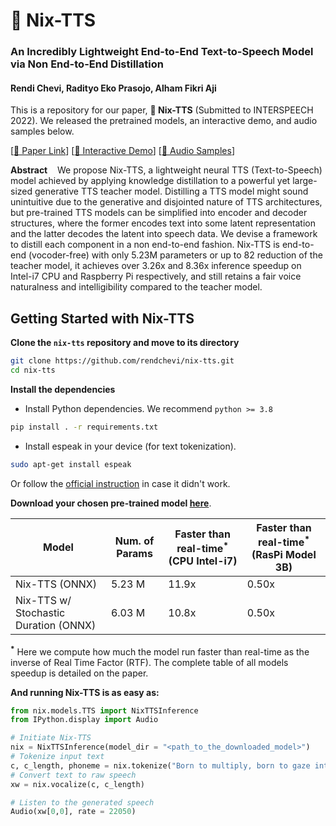 # **🐤 Nix-TTS**

### **An Incredibly Lightweight End-to-End Text-to-Speech Model via Non End-to-End Distillation**

#### Rendi Chevi, Radityo Eko Prasojo, Alham Fikri Aji

This is a repository for our paper, **🐤 Nix-TTS** (Submitted to INTERSPEECH 2022). We released the pretrained models, an interactive demo, and audio samples below.

[[📄 Paper Link](https://arxiv.org/abs/2203.15643)] [[🤗 Interactive Demo](https://huggingface.co/spaces/rendchevi/nix-tts)] [[📢 Audio Samples](https://drive.google.com/drive/folders/1BJunQY8nBQW5YyZ4MuFN_-T-m91Dk508?usp=sharing)]

**Abstract**&nbsp;&nbsp;&nbsp;&nbsp;We propose Nix-TTS, a lightweight neural TTS (Text-to-Speech) model achieved by applying knowledge distillation to a powerful yet large-sized generative TTS teacher model. Distilling a TTS model might sound unintuitive due to the generative and disjointed nature of TTS architectures, but pre-trained TTS models can be simplified into encoder and decoder structures, where the former encodes text into some latent representation and the latter decodes the latent into speech data. We devise a framework to distill each component in a non end-to-end fashion. Nix-TTS is end-to-end (vocoder-free) with only 5.23M parameters or up to 82 reduction of the teacher model, it achieves over 3.26x and 8.36x inference speedup on Intel-i7 CPU and Raspberry Pi respectively, and still retains a fair voice naturalness and intelligibility compared to the teacher model.

## **Getting Started with Nix-TTS**
**Clone the `nix-tts` repository and move to its directory**
```bash
git clone https://github.com/rendchevi/nix-tts.git
cd nix-tts
```

**Install the dependencies**
- Install Python dependencies. We recommend `python >= 3.8`
```bash
pip install . -r requirements.txt 
```
- Install espeak in your device (for text tokenization).
```bash
sudo apt-get install espeak
```
Or follow the [official instruction](https://github.com/bootphon/phonemizer#dependencies) in case it didn't work.

**Download your chosen pre-trained model [here](https://drive.google.com/drive/folders/1GbFOnJsgKHCAXySm2sTluRRikc4TAWxJ?usp=sharing)**. 

| Model      | Num. of Params | Faster than real-time<sup>*</sup> (CPU Intel-i7) | Faster than real-time<sup>*</sup> (RasPi Model 3B) |
| ---------- | -------------- | ----| ----|
| Nix-TTS (ONNX)    | 5.23 M | 11.9x | 0.50x |
| Nix-TTS w/ Stochastic Duration (ONNX) | 6.03 M | 10.8x | 0.50x |

**<sup>*</sup>** Here we compute how much the model run faster than real-time as the inverse of Real Time Factor (RTF). The complete table of all models speedup is detailed on the paper.

**And running Nix-TTS is as easy as:**
```py
from nix.models.TTS import NixTTSInference
from IPython.display import Audio

# Initiate Nix-TTS
nix = NixTTSInference(model_dir = "<path_to_the_downloaded_model>")
# Tokenize input text
c, c_length, phoneme = nix.tokenize("Born to multiply, born to gaze into night skies.")
# Convert text to raw speech
xw = nix.vocalize(c, c_length)

# Listen to the generated speech
Audio(xw[0,0], rate = 22050)
```

